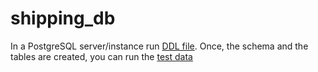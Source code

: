# shipping_db

In a PostgreSQL server/instance run [DDL file](https://github.com/JordyVargas93/shipping_db/blob/main/database-model/shipping_db_ddl.sql). Once, the schema and the tables are created, you can run the [test data](https://github.com/JordyVargas93/shipping_db/blob/main/database-model/test_data.sql)
